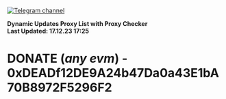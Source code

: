 [![Telegram channel](https://img.shields.io/endpoint?url=https://runkit.io/damiankrawczyk/telegram-badge/branches/master?url=https://t.me/n4z4v0d)](https://t.me/n4z4v0d) 

**Dynamic Updates Proxy List with Proxy Checker**  
**Last Updated: 17.12.23 17:25**

# DONATE (_any evm_) - 0xDEADf12DE9A24b47Da0a43E1bA70B8972F5296F2
